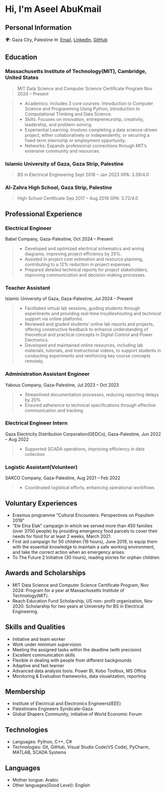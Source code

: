 <!-- 
I encountered an error because some
lines exceeded the 80-character limit. 
To resolve this, I added a rule
to bypass this restriction.
-->
<!-- markdownlint-disable-next-line MD013 -->

<!--
Trailing Spaces (MD009): Extra spaces at the end of lines.
-->
# Hi, I'm Aseel AbuKmail

## Personal Information

🌍: Gaza City, Palestine
✉: [Email](aseelabukmail@gmail.com), [LinkedIn](https://www.linkedin.com/in/aseelabukmail/), [GitHub](https://github.com/Aseel-AbuKmail)

## Education

### Massachusetts Institute of Technology(MIT), Cambridge, United States

> MIT Data Science and Computer Science Certificate Program
Nov 2024 – Present

> * Academics: Includes 3 core courses: Introduction to Computer Science and Programming Using Python, Introduction to Computational Thinking and Data Science.
> * Skills: Focuses on innovation, entrepreneurship, creativity, leadership, and problem-solving.
> * Experiential Learning: Involves completing a data science-driven project, either collaboratively or independently, or securing a fixed-term internship or employment opportunity.
> * Networks: Expands professional connections through MIT’s extensive community and resources.

### Islamic University of Gaza, Gaza Strip, Palestine

> BS in Electrical Engineering
Sept 2018 – Jan 2023
> GPA: 3.39/4.0

### Al-Zahra High School, Gaza Strip, Palestine

>High School Certificate
Sep 2017 – Aug 2018
> GPA: 3.72/4.0

## Professional Experience

### Electrical Engineer

Babel Company, Gaza-Palestine, Oct 2024 – Present

> * Developed and optimized electrical schematics and wiring diagrams, improving project efficiency by 25%.
> * Assisted in project cost estimation and resource planning, contributing to a 12% reduction in project expenses.
> * Prepared detailed technical reports for project stakeholders, improving communication and decision-making
processes.

### Teacher Assistant

Islamic University of Gaza, Gaza-Palestine, Jul 2024 – Present

> * Facilitated virtual lab sessions, guiding students through experiments and providing real-time troubleshooting and technical support via online platforms.
> * Reviewed and graded students’ online lab reports and projects, offering constructive feedback to enhance
understanding of theoretical and practical concepts in Digital Control and Power Electronics.
> * Developed and maintained online resources, including lab materials, tutorials, and instructional videos, to
support students in conducting experiments and reinforcing key course concepts remotely.

### Administration Assistant Engineer

Yabous Company, Gaza-Palestine, Jul 2023 – Oct 2023

> * Streamlined documentation processes, reducing reporting delays by 20%
> * Ensured adherence to technical specifications through effective communication and tracking

### Electrical Engineer Intern

Gaza Electricity Distribution Corporation(GEDCo), Gaza-Palestine, Jun 2022 – Aug 2022

> * Supported SCADA operations, improving efficiency in data collection

### Logistic Assistant(Volunteer)

SAKCO Company, Gaza-Palestine, Aug 2021 – Feb 2022

> * Coordinated logistical efforts, enhancing operational workflows

## Voluntary Experiences

* Erasmus programme “Cultural Encounters: Perspectives on Populism 2019”
* “Ele Elna Elak” campaign in which we served more than 450 families (over 3700 people) by providing emergency food parcels to cover their needs for food for at least 2 weeks, March 2021.
* First aid campaign for 50 children (16 hours), June 2019, to equip them with the essential knowledge to maintain a safe working environment, and take the correct action when an emergency arises.
* To The Future 2 Initiative (30 hours), reading stories for orphan children.

## Awards and Scholarships

* MIT Data Science and Computer Science Certificate Program, Nov 2024: Program for a year at Massachusetts Institute of Technology(MIT).
* Reach Education Fund Scholarship, US non- profit organization, Nov 2020: Scholarship for two years at University for BS in Electrical Engineering.

## Skills and Qualities

* Initiative and team worker
* Work under minimum supervision
* Meeting the assigned tasks within the deadline (with precision)
* Excellent communication skills
* Flexible in dealing with people from different backgrounds
* Adaptive and fast learner
* Advanced data analysis tools: Power BI, Kobo Toolbox, MS Office
* Monitoring & Evaluation frameworks, data visualization, reporting

## Membership

* Institute of Electrical and Electronics Engineers(IEEE)
* Palestinians Engineers Syndicate-Gaza
* Global Shapers Community, initiative of World Economic Forum

## Technologies

* Languages: Python, C++, C#
* Technologies: Git, GitHub, Visual Studio Code(VS Code), PyCharm, MATLAB, SCADA Systems

## Languages

* Mother tongue: Arabic
* Other languages(Good Level): English
